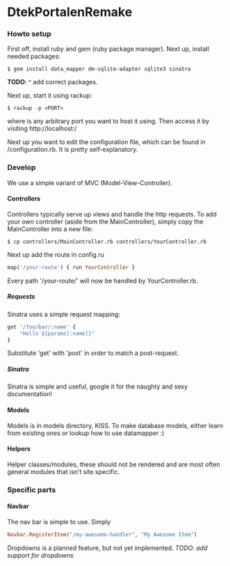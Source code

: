 DtekPortalenRemake
==================

### Howto setup
First off, install ruby and gem (ruby package manager). Next up, install needed packages:

```
$ gem install data_mapper dm-sqlite-adapter sqlite3 sinatra
```

**TODO**: ^ add correct packages.

Next up, start it using rackup:

```
$ rackup -p <PORT>
```

where **<PORT>** is any arbitrary port you want to host it using. Then access it by visiting http://localhost:**<PORT>**/

Next up you want to edit the configuration file, which can be found in /configuration.rb. It is pretty self-explanatory.

### Develop
We use a simple variant of MVC (Model-View-Controller). 

#### Controllers
Controllers typically serve up views and handle the http requests. To add your own controller (aside from the MainController), simply copy the MainController into a new file:

```
$ cp controllers/MainController.rb controllers/YourController.rb
```

Next up add the route in config.ru

```ruby
map('/your-route') { run YourController }
```

Every path '/your-route/<everything>' will now be handled by YourController.rb.

##### Requests
Sinatra uses a simple request mapping:

```ruby
get '/foo/bar/:name' {
	"Hello ${params[:name]}"
}
```

Substitute 'get' with 'post' in order to match a post-request.

##### Sinatra
Sinatra is simple and useful, google it for the naughty and sexy documentation!

#### Models
Models is in models directory, KISS. To make database models, either learn from existing ones or lookup how to use datamapper :)

#### Helpers
Helper classes/modules, these should not be rendered and are most often general modules that isn't site specific.

### Specific parts

#### Navbar
The nav bar is simple to use. Simply

```ruby
Navbar.RegisterItem("/my-awesome-handler", "My Awesome Item")
```

Dropdowns is a planned feature, but not yet implemented.
*TODO: add support for dropdowns*
